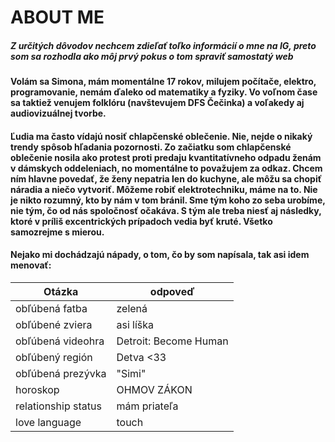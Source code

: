 # ABOUT ME
##### Z určitých dôvodov nechcem zdieľať toľko informácií o mne na IG, preto som sa rozhodla ako môj prvý pokus o tom spraviť samostatý web
#### Volám sa Simona, mám momentálne 17 rokov, milujem počítače, elektro, programovanie, nemám ďaleko od matematiky a fyziky. Vo voľnom čase sa taktiež venujem folklóru (navštevujem DFS Čečinka) a voľakedy aj audiovizuálnej tvorbe. 
#### Ľudia ma často vídajú nosiť chlapčenské oblečenie. Nie, nejde o nikaký trendy spôsob hľadania pozornosti. Zo začiatku som chlapčenské oblečenie nosila ako protest proti predaju kvantitatívneho odpadu ženám v dámskych oddeleniach, no momentálne to považujem za odkaz. Chcem ním hlavne povedať, že ženy nepatria len do kuchyne, ale môžu sa chopiť náradia a niečo vytvoriť. Môžeme robiť elektrotechniku, máme na to. Nie je nikto rozumný, kto by nám v tom bránil. Sme tým koho zo seba urobíme, nie tým, čo od nás spoločnosť očakáva. S tým ale treba niesť aj následky, ktoré v príliš excentrických prípadoch vedia byť kruté. Všetko samozrejme s mierou. 
#### Nejako mi dochádzajú nápady, o tom, čo by som napísala, tak asi idem menovať:
| Otázka  | odpoveď |
| ------------- | ------------- |
| obľúbená fatba  | zelená  |
| obľúbené zviera  | asi líška  |
| obľúbená videohra  | Detroit: Become Human  |
| obľúbený región  | Detva <33  |
| obľúbená prezývka  | "Simi"  |
| horoskop  | OHMOV ZÁKON  |
| relationship status  | mám priateľa  |
| love language  | touch  |
